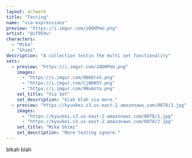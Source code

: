 ```yaml
---
layout: artwork
title: "Testing"
name: "via-expressions"
preview: "https://i.imgur.com/zOOHPmU.png"
artist: "@if959u"
characters:
  - "Mika"
  - "Shimi"
description: "A collection testin the multi set functionality"
sets:
  - preview: "https://i.imgur.com/zOOHPmU.png"
    images:
      - "https://i.imgur.com/8B6QrxV.png"
      - "https://i.imgur.com/CjWbN5Y.png"
      - "https://i.imgur.com/9NuAnto.png"
    set_title: "Via Set"
    set_description: "blah blah via more."
  - preview: "https://kyuukei.s3.us-east-2.amazonaws.com/0078/1.jpg"
    images:
      - "https://kyuukei.s3.us-east-2.amazonaws.com/0078/1.jpg"
      - "https://kyuukei.s3.us-east-2.amazonaws.com/0078/2.jpg"
    set_title: "Mika Shimi"
    set_description: "More testing ignore."
---
```

blkah blah
